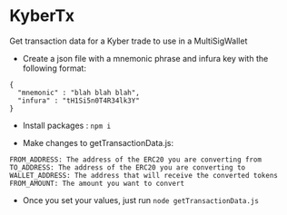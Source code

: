 # KyberTx
Get transaction data for a Kyber trade to use in a MultiSigWallet

- Create a json file with a mnemonic phrase and infura key with the following format:
```
{
  "mnemonic" : "blah blah blah",
  "infura" : "tH1Si5n0T4R34lk3Y"
}
```
- Install packages : `npm i`

- Make changes to getTransactionData.js:
```
FROM_ADDRESS: The address of the ERC20 you are converting from
TO_ADDRESS: The address of the ERC20 you are converting to
WALLET_ADDRESS: The address that will receive the converted tokens
FROM_AMOUNT: The amount you want to convert
```
- Once you set your values, just run `node getTransactionData.js`
